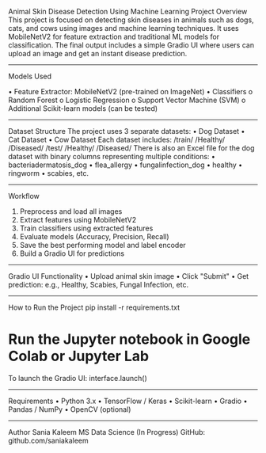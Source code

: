 Animal Skin Disease Detection Using Machine Learning
Project Overview
This project is focused on detecting skin diseases in animals such as dogs, cats, and cows using images and machine learning techniques. It uses MobileNetV2 for feature extraction and traditional ML models for classification. The final output includes a simple Gradio UI where users can upload an image and get an instant disease prediction.

---

Models Used

•	Feature Extractor: MobileNetV2 (pre-trained on ImageNet)
•	Classifiers
o	Random Forest
o	Logistic Regression
o	Support Vector Machine (SVM)
o	Additional Scikit-learn models (can be tested)

---

Dataset Structure
The project uses 3 separate datasets:
•	Dog Dataset
•	Cat Dataset
•	Cow Dataset
Each dataset includes:
/train/
    /Healthy/
    /Diseased/
/test/
    /Healthy/
    /Diseased/
There is also an Excel file for the dog dataset with binary columns representing multiple conditions:
•	bacteriadermatosis_dog
•	flea_allergy
•	fungalinfection_dog
•	healthy
•	ringworm
•	scabies, etc.

---

Workflow
1.	Preprocess and load all images
2.	Extract features using MobileNetV2
3.	Train classifiers using extracted features
4.	Evaluate models (Accuracy, Precision, Recall)
5.	Save the best performing model and label encoder
6.	Build a Gradio UI for predictions

---

Gradio UI Functionality
•	Upload animal skin image
•	Click "Submit"
•	Get prediction: e.g., Healthy, Scabies, Fungal Infection, etc.

---

How to Run the Project
pip install -r requirements.txt
# Run the Jupyter notebook in Google Colab or Jupyter Lab
To launch the Gradio UI:
interface.launch()

---

Requirements
•	Python 3.x
•	TensorFlow / Keras
•	Scikit-learn
•	Gradio
•	Pandas / NumPy
•	OpenCV (optional)

---

Author
Sania Kaleem
MS Data Science (In Progress)
GitHub: github.com/saniakaleem


